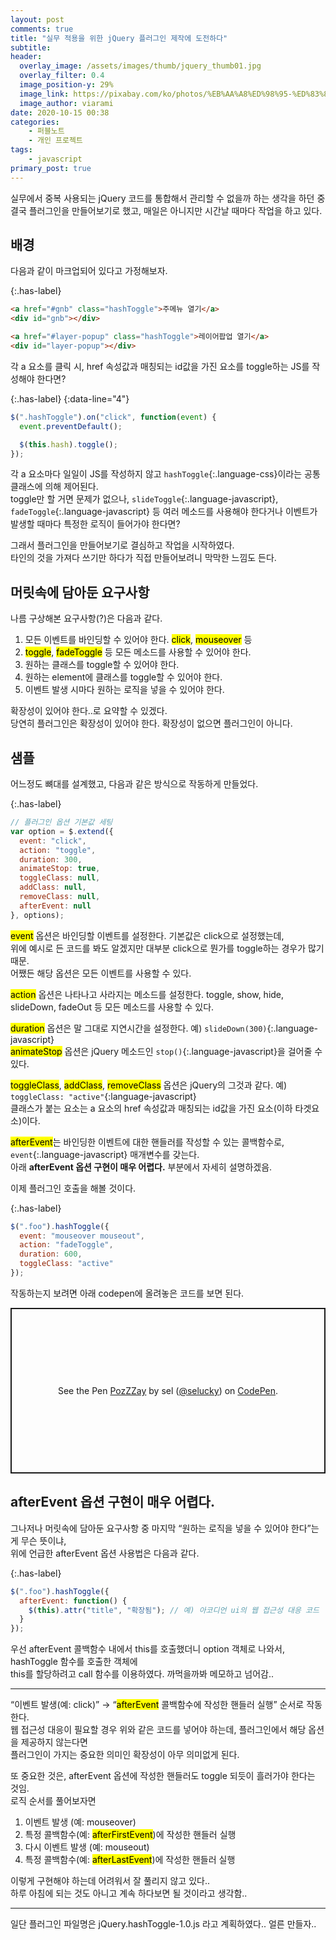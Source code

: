 ```yaml
---
layout: post
comments: true
title: "실무 적용을 위한 jQuery 플러그인 제작에 도전하다"
subtitle:
header:
  overlay_image: /assets/images/thumb/jquery_thumb01.jpg
  overlay_filter: 0.4
  image_position-y: 29%
  image_link: https://pixabay.com/ko/photos/%EB%AA%A8%ED%98%95-%ED%83%80%EC%9D%B4%ED%94%84-%EB%9D%BC%EC%9D%B4%ED%84%B0-%EB%8B%A8%EC%96%B4-5281991/
  image_author: viarami
date: 2020-10-15 00:38
categories:
    - 퍼블노트
    - 개인 프로젝트
tags:
    - javascript
primary_post: true
---
```


실무에서 중복 사용되는 jQuery 코드를 통합해서 관리할 수 없을까 하는 생각을 하던 중 결국 플러그인을 만들어보기로 했고, 매일은 아니지만 시간날 때마다 작업을 하고 있다.

## 배경

다음과 같이 마크업되어 있다고 가정해보자.

{:.has-label}
<!-- {:data-line="2-5"} -->
```html
<a href="#gnb" class="hashToggle">주메뉴 열기</a>
<div id="gnb"></div>

<a href="#layer-popup" class="hashToggle">레이어팝업 열기</a>
<div id="layer-popup"></div>
```

각 a 요소를 클릭 시, href 속성값과 매칭되는 id값을 가진 요소를 toggle하는 JS를 작성해야 한다면?

{:.has-label}
{:data-line="4"}
```javascript
$(".hashToggle").on("click", function(event) {
  event.preventDefault();

  $(this.hash).toggle();
});
```

각 a 요소마다 일일이 JS를 작성하지 않고 ```hashToggle```{:.language-css}이라는 공통 클래스에 의해 제어된다.  
toggle만 할 거면 문제가 없으나, ```slideToggle```{:.language-javascript}, ```fadeToggle```{:.language-javascript} 등 여러 메소드를 사용해야 한다거나 이벤트가 발생할 때마다 특정한 로직이 들어가야 한다면?

그래서 플러그인을 만들어보기로 결심하고 작업을 시작하였다.  
타인의 것을 가져다 쓰기만 하다가 직접 만들어보려니 막막한 느낌도 든다.

## 머릿속에 담아둔 요구사항

나름 구상해본 요구사항(?)은 다음과 같다.

1. 모든 이벤트를 바인딩할 수 있어야 한다. <mark>click</mark>, <mark>mouseover</mark> 등
2. <mark>toggle</mark>, <mark>fadeToggle</mark> 등 모든 메소드를 사용할 수 있어야 한다.
3. 원하는 클래스를 toggle할 수 있어야 한다.
4. 원하는 element에 클래스를 toggle할 수 있어야 한다.
5. 이벤트 발생 시마다 원하는 로직을 넣을 수 있어야 한다.

확장성이 있어야 한다..로 요약할 수 있겠다.  
당연히 플러그인은 확장성이 있어야 한다. 확장성이 없으면 플러그인이 아니다.

## 샘플

어느정도 뼈대를 설계했고, 다음과 같은 방식으로 작동하게 만들었다.

{:.has-label}
```javascript
// 플러그인 옵션 기본값 세팅
var option = $.extend({
  event: "click",
  action: "toggle",
  duration: 300,
  animateStop: true,
  toggleClass: null,
  addClass: null,
  removeClass: null,
  afterEvent: null
}, options);
```

<mark>event</mark> 옵션은 바인딩할 이벤트를 설정한다. 기본값은 click으로 설정했는데,  
위에 예시로 든 코드를 봐도 알겠지만 대부분 click으로 뭔가를 toggle하는 경우가 많기 때문.  
어쨌든 해당 옵션은 모든 이벤트를 사용할 수 있다.

<mark>action</mark> 옵션은 나타나고 사라지는 메소드를 설정한다. toggle, show, hide, slideDown, fadeOut 등 모든 메소드를 사용할 수 있다.

<mark>duration</mark> 옵션은 말 그대로 지연시간을 설정한다. 예) ```slideDown(300)```{:.language-javascript}  
<mark>animateStop</mark> 옵션은 jQuery 메소드인 ```stop()```{:.language-javascript}을 걸어줄 수 있다.

<mark>toggleClass</mark>, <mark>addClass</mark>, <mark>removeClass</mark> 옵션은 jQuery의 그것과 같다. 예) ```toggleClass: "active"```{:language-javascript}  
클래스가 붙는 요소는 a 요소의 href 속성값과 매칭되는 id값을 가진 요소(이하 타겟요소)이다.

<mark>afterEvent</mark>는 바인딩한 이벤트에 대한 핸들러를 작성할 수 있는 콜백함수로, ```event```{:.language-javascript} 매개변수를 갖는다.  
아래 **afterEvent 옵션 구현이 매우 어렵다.** 부분에서 자세히 설명하겠음.

이제 플러그인 호출을 해볼 것이다.

{:.has-label}
```javascript
$(".foo").hashToggle({
  event: "mouseover mouseout",
  action: "fadeToggle",
  duration: 600,
  toggleClass: "active"
});
```

작동하는지 보려면 아래 codepen에 올려놓은 코드를 보면 된다.

<p class="codepen" data-height="265" data-theme-id="default" data-default-tab="js,result" data-user="selucky" data-slug-hash="PozZZay" style="height: 265px; box-sizing: border-box; display: flex; align-items: center; justify-content: center; border: 2px solid; margin: 1em 0; padding: 1em;" data-pen-title="PozZZay">
  <span>See the Pen <a href="https://codepen.io/selucky/pen/PozZZay">
  PozZZay</a> by sel (<a href="https://codepen.io/selucky">@selucky</a>)
  on <a href="https://codepen.io">CodePen</a>.</span>
</p>
<script async src="https://static.codepen.io/assets/embed/ei.js"></script>

## afterEvent 옵션 구현이 매우 어렵다.

그나저나 머릿속에 담아둔 요구사항 중 마지막 &ldquo;원하는 로직을 넣을 수 있어야 한다&rdquo;는 게 무슨 뜻이냐,  
위에 언급한 afterEvent 옵션 사용법은 다음과 같다.

{:.has-label}
```javascript
$(".foo").hashToggle({
  afterEvent: function() {
    $(this).attr("title", "확장됨"); // 예) 아코디언 ui의 웹 접근성 대응 코드
  }
});
```

우선 afterEvent 콜백함수 내에서 this를 호출했더니 option 객체로 나와서, hashToggle 함수를 호출한 객체에  
this를 할당하려고 call 함수를 이용하였다. 까먹을까봐 메모하고 넘어감..

---

&ldquo;이벤트 발생(예: click)&rdquo; &rarr; &ldquo;<mark>afterEvent</mark> 콜백함수에 작성한 핸들러 실행&rdquo; 순서로 작동한다.  
웹 접근성 대응이 필요할 경우 위와 같은 코드를 넣어야 하는데, 플러그인에서 해당 옵션을 제공하지 않는다면  
플러그인이 가지는 중요한 의미인 확장성이 아무 의미없게 된다.

또 중요한 것은, afterEvent 옵션에 작성한 핸들러도 toggle 되듯이 흘러가야 한다는 것임.  
로직 순서를 풀어보자면

1. 이벤트 발생 (예: mouseover)
2. 특정 콜백함수(예: <mark>afterFirstEvent</mark>)에 작성한 핸들러 실행
3. 다시 이벤트 발생 (예: mouseout)
4. 특정 콜백함수(예: <mark>afterLastEvent</mark>)에 작성한 핸들러 실행

이렇게 구현해야 하는데 어려워서 잘 풀리지 않고 있다..  
하루 아침에 되는 것도 아니고 계속 하다보면 될 것이라고 생각함..

---

일단 플러그인 파일명은 jQuery.hashToggle-1.0.js 라고 계획하였다.. 얼른 만들자..